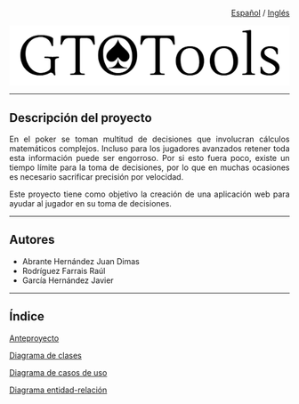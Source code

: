 <div align="right">

<a href="README.md">Español</a> / <a href="README_en.md">Inglés</a>

</div>

<div aling="center" style="background: white">

<img src="doc/anteproyecto/img/Logo_prototipo.png">

</div>

<hr>

## Descripción del proyecto

<div align="justify">

En el poker se toman multitud de decisiones que involucran cálculos matemáticos complejos. Incluso para los jugadores avanzados retener toda esta información puede ser engorroso. Por si esto fuera poco, existe un tiempo límite para la toma de decisiones, por lo que en muchas ocasiones es necesario sacrificar precisión por velocidad.

Este proyecto tiene como objetivo la creación de una aplicación web para ayudar al jugador en su toma de decisiones. 

</div>

<hr>

## Autores

- Abrante Hernández Juan Dimas 
- Rodríguez Farrais Raúl
- García Hernández Javier


<hr>

## Índice

<a href="doc/anteproyecto/README.md">Anteproyecto</a>

<a href="doc/diagrama_clases/README.md">Diagrama de clases</a>

<a href="doc/diagrama_cu/README.md">Diagrama de casos de uso</a>

<a href="doc/diagrama_entidad_relacion/README.md">Diagrama entidad-relación</a>








